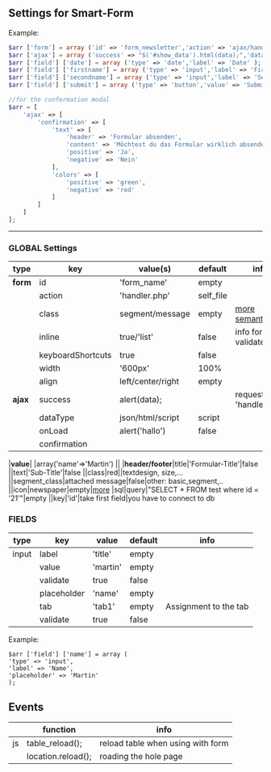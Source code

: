 ##	Settings for Smart-Form

Example:

```php
$arr ['form'] = array ('id' => 'form_newsletter','action' => 'ajax/handler.php','class' => 'segment attached','width' => '800','align' => 'center' );
$arr ['ajax'] = array ('success' => "$('#show_data').html(data);",'dataType' => 'html','confirmation'=> true );
$arr ['field'] ['date'] = array ('type' => 'date','label' => 'Date' );
$arr ['field'] ['firstname'] = array ('type' => 'input','label' => 'Firstname','placeholder' => 'Firstname' );
$arr ['field'] ['secondname'] = array ('type' => 'input','label' => 'Secondname','placeholder' => 'Secondname' );
$arr ['field'] ['submit'] = array ('type' => 'button','value' => 'Submit','class' => 'submit','align' => 'center' );

//for the confermation modal
$arr = [
    'ajax' => [
        'confirmation' => [
            'text' => [
                'header' => 'Formular absenden',
                'content' => 'Möchtest du das Formular wirklich absenden?',
                'positive' => 'Ja',
                'negative' => 'Nein'
            ],
            'colors' => [
                'positive' => 'green',
                'negative' => 'red'
            ]
        ]
    ]
];

```

---

### GLOBAL Settings
|type|key|value(s)|default|info
|--|--|--|--|--
|**form**|id|'form_name'|empty
||action|'handler.php'|self_file
||class|segment/message|empty|[more semantic-ui](https://fomantic-ui.com/)
||inline|true/'list'|false|info for validate
||keyboardShortcuts|true|false
||width|'600px'|100%|
||align|left/center/right|empty|
|**ajax**|success|alert(data);||request from 'handler.php'
||dataType|json/html/script|script
||onLoad|alert('hallo')|false|
||confirmation

|**value**| |array('name'=>'Martin') ||
|**header/footer**|title|'Formular-Title'|false
||text|'Sub-Title'|false
||class|red||textdesign, size,...
||segment_class|attached message|false|other: basic,segment,..
||icon|newspaper|empty|[more](https://fomantic-ui.com/elements/icon.html)
|sql|query|"SELECT * FROM test where id = '21'"|empty
||key|'id'|take first field|you have to connect to db


### FIELDS

|type|key|value|default|info
|-|-|-|-|-
|input|label|'title'|empty
||value|'martin'|empty
||validate|true|false
||placeholder|'name'|empty
||tab|'tab1'|empty |Assignment to the tab 
||validate|true|false

Example:

    $arr ['field'] ['name'] = array (
    'type' => 'input',
    'label' => 'Name',
    'placeholder' => 'Martin' 
    );


## Events
||function|info
|--|--|--|
|js| table_reload();|reload table when using with form
||location.reload();|roading the hole page|



